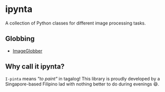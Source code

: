 # ipynta

A collection of Python classes for different image processing tasks.

## Globbing

- [ImageGlobber](https://github.com/allanchua101/ipynta/blob/main/docs/globbing/001_ImageGlobber.md)

## Why call it ipynta?

`I-pinta` means _"to paint"_ in tagalog! This library is proudly developed by a Singapore-based Filipino lad with nothing better to do during evenings :smile:.
